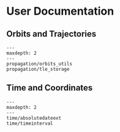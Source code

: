# User Documentation

## Orbits and Trajectories

```{toctree} 
---
maxdepth: 2
---
propagation/orbits_utils
propagation/tle_storage
```

## Time and Coordinates

```{toctree} 
---
maxdepth: 2
---
time/absolutedateext
time/timeinterval

```



